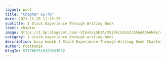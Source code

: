 ```yaml
---
layout: post 
title: "Chapter 61-70"
date: 2021-12-26 11:13:27
subtitle: I Stack Experience Through Writing Book
label: chapter
image: https://1.bp.blogspot.com/-XIbv5zyGhJA/X9jSkcLKaGI/AAAAAAAAN0k/vvq5BI2iJ_4-lGNsqex6UY-IakDpf9ZqwCLcBGAsYHQ/s72-c/21-1590080284.jpg
category: i-stack-experience-through-writing-book
description: baca komik I Stack Experience Through Writing Book Chapter 61-70 bahasa indonesia 
author: Postkomik
blogId: 5777063310329833052
---
```

